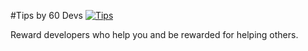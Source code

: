 #Tips by 60 Devs
[![Tips](https://tips.60devs.com/images/button-black.svg)](https://tips.60devs.com/tip/fd92ac0c038a5ef6b879009c0b758b36)

Reward developers who help you and be rewarded for helping others.
